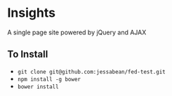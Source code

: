 # Insights

A single page site powered by jQuery and AJAX

## To Install

* `git clone git@github.com:jessabean/fed-test.git`
* `npm install -g bower`
* `bower install`